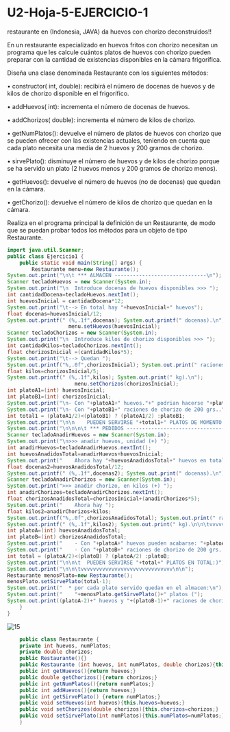 # U2-Hoja-5-EJERCICIO-1
restaurante en (Indonesia, JAVA) da huevos con chorizo deconstruidos!!

En un restaurante especializado en huevos fritos con chorizo necesitan un 
programa que les calcule cuántos platos de huevos con chorizo pueden preparar 
con la cantidad de existencias disponibles en la cámara frigorífica. 

Diseña una clase denominada Restaurante con los siguientes métodos:

• constructor( int, double): recibirá el número de docenas de huevos y de kilos 
  de chorizo disponible en el frigorífico. 
  
• addHuevos( int): incrementa el número de docenas de huevos.

• addChorizos( double): incrementa el número de kilos de chorizo.

• getNumPlatos(): devuelve el número de platos de huevos con chorizo que se 
  pueden ofrecer con las existencias actuales, teniendo en cuenta que cada plato 
  necesita una media de 2 huevos y 200 gramos de chorizo.

• sirvePlato(): disminuye el número de huevos y de kilos de chorizo porque se ha 
servido un plato (2 huevos menos y 200 gramos de chorizo menos).

• getHuevos(): devuelve el número de huevos (no de docenas) que quedan en la cámara.

• getChorizo(): devuelve el número de kilos de chorizo que quedan en la cámara.

Realiza en el programa principal la definición de un Restaurante, de modo que se 
puedan probar todos los métodos para un objeto de tipo Restaurante.


```java
import java.util.Scanner;
public class Ejercicio1 {
    public static void main(String[] args) {
        Restaurante menu=new Restaurante();                
System.out.print("\n\t *** ALMACEN ------------------------------\n");                
Scanner tecladoHuevos = new Scanner(System.in); 
System.out.print("\n  Introduce docenas de huevos disponibles >>> "); 
int cantidadDocena=tecladoHuevos.nextInt(); 
int huevosInicial = cantidadDocena*12; 
System.out.print("\t--> En total hay "+huevosInicial+" huevos");
float docenas=huevosInicial/12;
System.out.printf(" (%,.1f",docenas); System.out.printf(" docenas).\n");
                    menu.setHuevos(huevosInicial);
Scanner tecladoChorizos = new Scanner(System.in); 
System.out.print("\n  Introduce kilos de chorizo disponibles >>> "); 
int cantidadKilos=tecladoChorizos.nextInt(); 
float chorizosInicial =(cantidadKilos*5);
System.out.print("\t--> Quedan ");
System.out.printf("%,.0f",chorizosInicial); System.out.print(" raciones de 200grs");
float kilos=chorizosInicial/5;
System.out.printf(" (%,.1f",kilos); System.out.print(" kg).\n");
                      menu.setChorizos(chorizosInicial);                     
int platoA1=(int) huevosInicial;
int platoB1=(int) chorizosInicial;
System.out.print("\n- Con "+platoA1+" huevos."+" podrian hacerse "+platoA1/2+" platos."); 
System.out.print("\n- Con "+platoB1+" raciones de chorizo de 200 grs..");  
int total1 = (platoA1/2)<(platoB1) ? (platoA1/2) :platoB1;
System.out.print("\n\n    PUEDEN SERVIRSE "+total1+" PLATOS DE MOMENTO..");
System.out.print("\n\n\n\t *** PEDIDOS ------------------------------------\n");  
Scanner tecladoAnadirHuevos = new Scanner(System.in); 
System.out.print("\n>>> anadir huevos, unidad (+) ");
int anadirHuevos=tecladoAnadirHuevos.nextInt(); 
int huevosAnadidosTotal=anadirHuevos+huevosInicial; 
System.out.print("    Ahora hay "+huevosAnadidosTotal+" huevos en total");
float docenas2=huevosAnadidosTotal/12;
System.out.printf(" (%,.1f",docenas2); System.out.print(" docenas).\n");
Scanner tecladoAnadirChorizos = new Scanner(System.in); 
System.out.print(">>> anadir chorizo, en kilos (+) "); 
int anadirChorizos=tecladoAnadirChorizos.nextInt(); 
float chorizosAnadidosTotal=chorizosInicial+(anadirChorizos*5); 
System.out.print("    Ahora hay ");
float kilos2=anadirChorizos+kilos;
System.out.printf("%,.0f",chorizosAnadidosTotal); System.out.print(" raciones de 200grs");
System.out.printf(" (%,.1f",kilos2); System.out.print(" kg).\n\n\tvvvvvvvvvvvvvvvvvvvvvvvvvvvvvv\n\n");    
int platoA=(int) huevosAnadidosTotal;
int platoB=(int) chorizosAnadidosTotal;
System.out.print("    - Con "+platoA+" huevos pueden acabarse: "+platoA/2+" platos;\n");   
System.out.print("    - Con "+platoB+" raciones de chorizo de 200 grs.."); 
int total = (platoA/2)<(platoB) ? (platoA/2) :platoB;
System.out.print("\n\n\t  PUEDEN SERVIRSE "+total+" PLATOS EN TOTAL:)");
System.out.print("\n\n\tvvvvvvvvvvvvvvvvvvvvvvvvvvvvvv\n\n");
Restaurante menosPlato=new Restaurante(); 
menosPlato.setSirvePlato(total-1);
System.out.print("  * por cada plato servido quedan en el almacen:\n");
System.out.print("    "+menosPlato.getSirvePlato()+" platos ("); 
System.out.print((platoA-2)+" huevos y "+(platoB-1)+" raciones de chorizo).\n\n");  
    }
}

```
![15](https://user-images.githubusercontent.com/80227002/195983735-2ea758d4-b3e8-4b71-995a-38a175118cf7.png)

```java
    public class Restaurante {
    private int huevos, numPlatos;
    private double chorizos;
    public Restaurante(){}  
    public Restaurante (int huevos, int numPlatos, double chorizos){this.huevos=huevos;this.chorizos=chorizos;} 
    public int getHuevos(){return huevos;}
    public double getChorizos(){return chorizos;}
    public int getNumPlatos(){return numPlatos;}
    public int addHuevos(){return huevos;}
    public int getSirvePlato() {return numPlatos;} 
    public void setHuevos(int huevos){this.huevos=huevos;}
    public void setChorizos(double chorizos){this.chorizos=chorizos;} 
    public void setSirvePlato(int numPlatos){this.numPlatos=numPlatos;}
    }
```

